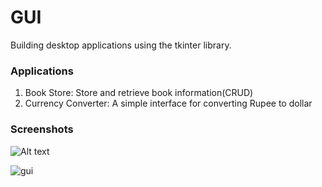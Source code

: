 # GUI
Building desktop applications using the tkinter library.



### Applications
1. Book Store: Store and retrieve book information(CRUD)
2. Currency Converter: A simple interface for converting Rupee to dollar



### Screenshots


![Alt text](./apps/book-store/screenshot.png?raw=true "Title")

<div style="display=flex;width=100%;height=400px;">
  <img src="./apps/book-store/screenshot.png" style="width=50%;height=inherit;object-fit=contain;" title="gui">
</div>
